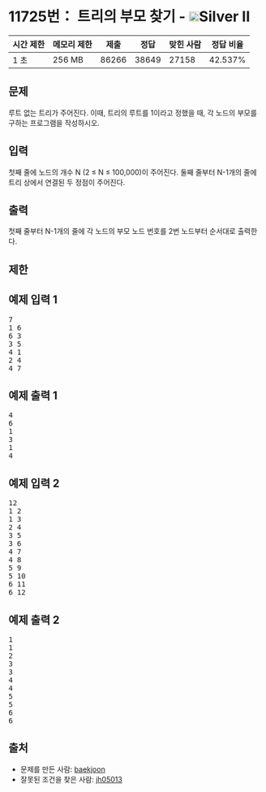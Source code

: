 # 11725번： 트리의 부모 찾기 - <img src="https://static.solved.ac/tier_small/9.svg" style="height:20px" />Silver II


| 시간 제한 | 메모리 제한 | 제출 | 정답 | 맞힌 사람 | 정답 비율 |
| --- | --- | --- | --- | --- | --- |
| 1 초 | 256 MB | 86266 | 38649 | 27158 | 42.537% |


## 문제


루트 없는 트리가 주어진다. 이때, 트리의 루트를 1이라고 정했을 때, 각 노드의 부모를 구하는 프로그램을 작성하시오.




## 입력


첫째 줄에 노드의 개수 N (2 ≤ N ≤ 100,000)이 주어진다. 둘째 줄부터 N-1개의 줄에 트리 상에서 연결된 두 정점이 주어진다.




## 출력


첫째 줄부터 N-1개의 줄에 각 노드의 부모 노드 번호를 2번 노드부터 순서대로 출력한다.




## 제한




## 예제 입력 1


<pre>7
1 6
6 3
3 5
4 1
2 4
4 7
</pre>


## 예제 출력 1


<pre>4
6
1
3
1
4
</pre>




## 예제 입력 2


<pre>12
1 2
1 3
2 4
3 5
3 6
4 7
4 8
5 9
5 10
6 11
6 12
</pre>


## 예제 출력 2


<pre>1
1
2
3
3
4
4
5
5
6
6
</pre>






## 출처


- 문제를 만든 사람: [baekjoon](/user/baekjoon)
- 잘못된 조건을 찾은 사람: [jh05013](/user/jh05013)




